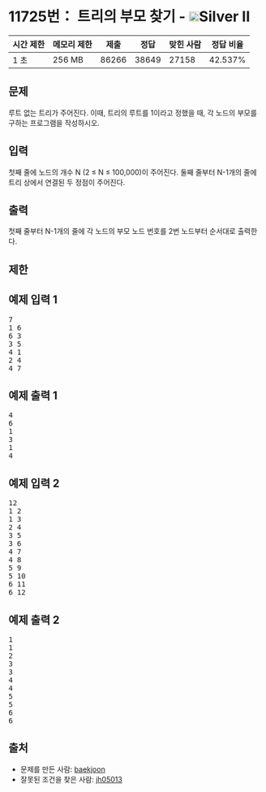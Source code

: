 # 11725번： 트리의 부모 찾기 - <img src="https://static.solved.ac/tier_small/9.svg" style="height:20px" />Silver II


| 시간 제한 | 메모리 제한 | 제출 | 정답 | 맞힌 사람 | 정답 비율 |
| --- | --- | --- | --- | --- | --- |
| 1 초 | 256 MB | 86266 | 38649 | 27158 | 42.537% |


## 문제


루트 없는 트리가 주어진다. 이때, 트리의 루트를 1이라고 정했을 때, 각 노드의 부모를 구하는 프로그램을 작성하시오.




## 입력


첫째 줄에 노드의 개수 N (2 ≤ N ≤ 100,000)이 주어진다. 둘째 줄부터 N-1개의 줄에 트리 상에서 연결된 두 정점이 주어진다.




## 출력


첫째 줄부터 N-1개의 줄에 각 노드의 부모 노드 번호를 2번 노드부터 순서대로 출력한다.




## 제한




## 예제 입력 1


<pre>7
1 6
6 3
3 5
4 1
2 4
4 7
</pre>


## 예제 출력 1


<pre>4
6
1
3
1
4
</pre>




## 예제 입력 2


<pre>12
1 2
1 3
2 4
3 5
3 6
4 7
4 8
5 9
5 10
6 11
6 12
</pre>


## 예제 출력 2


<pre>1
1
2
3
3
4
4
5
5
6
6
</pre>






## 출처


- 문제를 만든 사람: [baekjoon](/user/baekjoon)
- 잘못된 조건을 찾은 사람: [jh05013](/user/jh05013)




